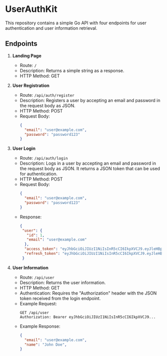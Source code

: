 # UserAuthKit

This repository contains a simple Go API with four endpoints for user authentication and user information retrieval.

## Endpoints

1. **Landing Page**
    - Route: `/`
    - Description: Returns a simple string as a response.
    - HTTP Method: GET

2. **User Registration**
    - Route: `/api/auth/register`
    - Description: Registers a user by accepting an email and password in the request body as JSON.
    - HTTP Method: POST
    - Request Body:
      ```json
      {
        "email": "user@example.com",
        "password": "password123"
      }
      ```

3. **User Login**
    - Route: `/api/auth/login`
    - Description: Logs in a user by accepting an email and password in the request body as JSON. It returns a JSON token that can be used for authentication.
    - HTTP Method: POST
    - Request Body:
      ```json
      {
        "email": "user@example.com",
        "password": "password123"
      }
      ```
    - Response:
      ```json
      {
       "user": {
         "id": 1,
         "email": "user@example.com"
        },
        "access_token": "eyJhbGciOiJIUzI1NiIsInR5cCI6IkpXVCJ9.eyJleHBpcmVzX2F0IjoxNjg3MjQ5ODM2LCJ1c2VyIjp7ImlkIjoxLCJlbWFpbCI6ImFzZEBnbWFpbC5jb20ifX0.MRJETBn_ZprEbzMK4558C4ZO9J2RKgrOcLCqwrGnb1M",
        "refresh_token": "eyJhbGciOiJIUzI1NiIsInR5cCI6IkpXVCJ9.eyJleHBpcmVzX2F0IjoxNjg4MzczMDM2LCJ1c2VyIjp7ImlkIjoxLCJlbWFpbCI6ImFzZEBnbWFpbC5jb20ifX0.9nVyOnER1ixLTxfN2KnAjqRg9DvzJ5jm10kT1Fu3iqk"
       }
      ```

4. **User Information**
    - Route: `/api/user`
    - Description: Returns the user information.
    - HTTP Method: GET
    - Authentication: Requires the "Authorization" header with the JSON token received from the login endpoint.
    - Example Request:
      ```
      GET /api/user
      Authorization: Bearer eyJhbGciOiJIUzI1NiIsInR5cCI6IkpXVCJ9...
      ```
    - Example Response:
      ```json
      {
        "email": "user@example.com",
        "name": "John Doe",
      }
      ```
